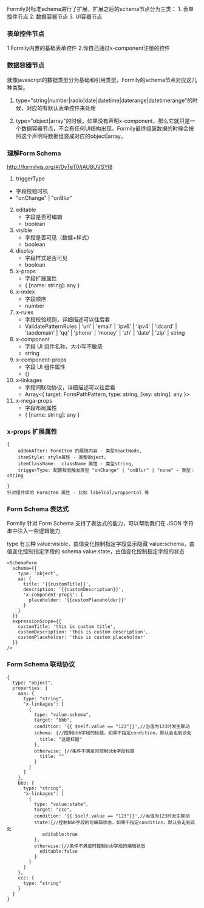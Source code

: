 Formily对标准schema进行了扩展，扩展之后的schema节点分为三类： 1. 表单控件节点 2. 数据容器节点 3. UI容器节点

### 表单控件节点
1.Formily内置的基础表单控件
2.你自己通过x-component注册的控件

### 数据容器节点
就像javascript的数据类型分为基础和引用类型，Formily的schema节点对应这几种类型。

1. type="string|number|radio|date|datetime|daterange|datetimerange"的时候，对应的有默认表单控件来处理

 2. type="object|array"的时候，如果没有声明x-component，那么它就只是一个数据容器节点，不会有任何UI结构出现。Formily最终组装数据的时候会按照这个声明将数据组装成对应的object|array。


### 理解Form Schema
http://formilyjs.org/#/0yTeT0/jAU8UVSYI8

1. triggerType 
 * 字段校验时机
 * "onChange" | "onBlur"
2. editable
    * 字段是否可编辑
    * boolean
3. visible
    * 字段是否可见（数据+样式）
    * boolean
4. display
    * 字段样式是否可见
    * boolean
5. x-props
    * 字段扩展属性
    * { [name: string]: any }
6. x-index
    * 字段顺序
    * number
7. x-rules
    * 字段校验规则，详细描述可以往后看
    * ValidatePatternRules
    | 'url'
    | 'email'
    | 'ipv6'
    | 'ipv4'
    | 'idcard'
    | 'taodomain'
    | 'qq'
    | 'phone'
    | 'money'
    | 'zh'
    | 'date'
    | 'zip'
    | string
8. x-component
    * 字段 UI 组件名称，大小写不敏感
    * string
9. x-component-props	
    * 字段 UI 组件属性
    * {}
10. x-linkages
    * 字段间联动协议，详细描述可以往后看
    * Array<{ target: FormPathPattern, type: string, [key: string]: any }>
11. x-mega-props
    * 字段布局属性
    * { [name: string]: any }


### x-props 扩展属性

```
{
    addonAfter: FormItem 的尾随内容 - 类型ReactNode,
    itemStyle: style属性 - 类型Object，
    itemClassName:  className 属性 - 类型string,
    triggerType: 配置校验触发类型 "onChange" | "onBlur" | "none" - 类型： string

}
针对组件库的 FormItem 属性 - 比如 labelCol/wrapperCol 等
```



### Form Schema 表达式

Formily 针对 Form Schema 支持了表达式的能力，可以帮助我们在 JSON 字符串中注入一些逻辑能力

type 有三种
value:visible，由值变化控制指定字段显示隐藏
value:schema，由值变化控制指定字段的 schema
value:state，由值变化控制指定字段的状态


```
<SchemaForm
  schema={{
    type: 'object',
    aa: {
      title: '{{customTitle}}',
      description: '{{customDescription}}',
      'x-component-props': {
        placeholder: '{{customPlaceholder}}'
      }
    }
  }}
  expressionScope={{
    customTitle: 'this is custom title',
    customDescription: 'this is custom description',
    customPlaceholder: 'this is custom placeholder'
  }}
/>
```

### Form Schema 联动协议

```
{
  type: "object",
  properties: {
    aaa: {
      type: "string",
      "x-linkages": [
        {
          type: "value:schema",
          target: "bbb",
          condition: '{{ $self.value == "123"}}',//当值为123时发生联动
          schema: {//控制bbb字段的标题，如果不指定condition，默认会走到该处
            title: "这是标题"
          },
          otherwise: {//条件不满足时控制bbb字段标题
            title: ""
          }
        }
      ]
    },
    bbb: {
      type: "string",
      "x-linkages": [
        {
          type: "value:state",
          target: "ccc",
          condition: '{{ $self.value == "123"}}',//当值为123时发生联动
          state:{//控制bbb字段的可编辑状态，如果不指定condition，默认会走到该处
             editable:true
          },
          otherwise:{//条件不满足时控制bbb字段的编辑状态
            editable:false
          }
        }
      ]
    },
    ccc: {
      type: "string"
    }
  }
}
```

